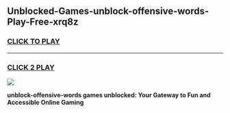 
## Unblocked-Games-unblock-offensive-words-Play-Free-xrq8z
<h3>
<a href="https://premium76.site?title=unblock-offensive-words&ref=21A">CLICK TO PLAY</a></h3>
<hr>

<h3>
<a href="https://premium76.site?title=unblock-offensive-words&ref=21A">CLICK 2 PLAY</a>
  
</h3>

<a href="https://premium76.site?title=unblock-offensive-words&ref=21A"><img src="https://clearcache.store/games.png"></a>


**unblock-offensive-words games unblocked: Your Gateway to Fun and Accessible Online Gaming**
